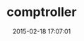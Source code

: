 ---
layout: post
title:  "comptroller"
repo:   "hubert/comptroller"
date:   2015-02-18 17:07:01
gemurl: https://github.com/hubert/comptroller
---